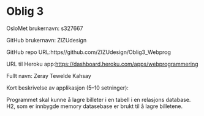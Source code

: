 Oblig 3
=======
OsloMet brukernavn: s327667

GitHub brukernavn: ZIZUdesign

GitHub repo URL:https//github.com/ZIZUdesign/Oblig3_Webprog

URL til Heroku app:https://dashboard.heroku.com/apps/webprogrammering

Fullt navn: Zeray Tewelde Kahsay

Kort beskrivelse av applikasjon (5–10 setninger):

Programmet skal kunne å lagre billeter i en tabell i en relasjons
database. H2, som er innbygde memory datasebase er brukt til å lagre 
billetene. 

